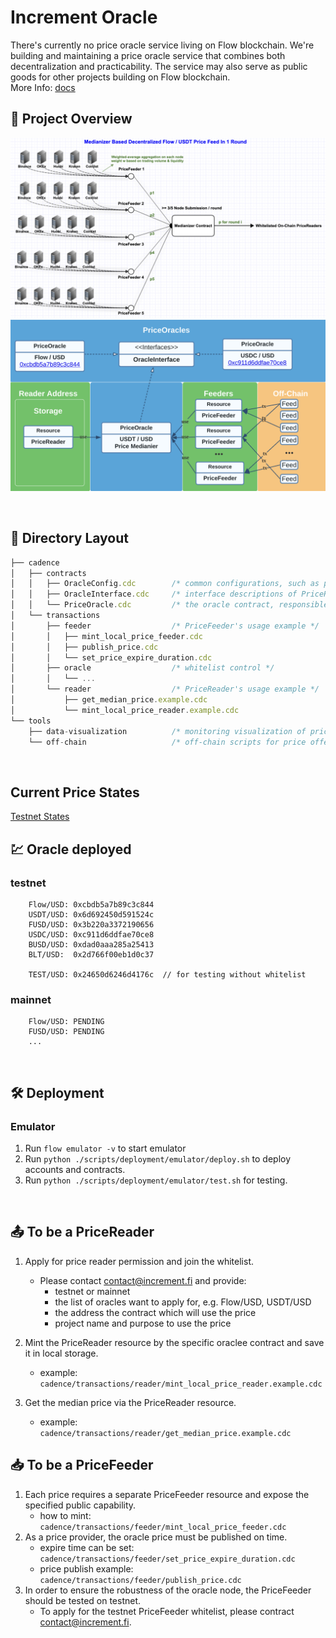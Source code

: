 # Increment Oracle
There's currently no price oracle service living on Flow blockchain. We're building and maintaining a price oracle service that combines both decentralization and practicability. The service may also serve as public goods for other projects building on Flow blockchain.<br>
More Info: [docs](https://docs.increment.fi/protocols/decentralized-money-market)
<br>

## 🧩 Project Overview
<p>
    <a href="https://docs.increment.fi/protocols/decentralized-money-market">
        <img width="700" src="framework.png" />
    </a>
    <a href="https://docs.increment.fi/protocols/decentralized-money-market">
        <img width="700" src="contract framework.png" />
    </a>
</p>
<br>

## 📖 Directory Layout
```js
├── cadence
│   ├── contracts
│   │   ├── OracleConfig.cdc        /* common configurations, such as paths to prevent hardcoding */
│   │   ├── OracleInterface.cdc     /* interface descriptions of PriceReader and PriceFeeder */
│   │   └── PriceOracle.cdc         /* the oracle contract, responsible for calculating the median price */
│   └── transactions
│       ├── feeder                  /* PriceFeeder's usage example */
│       │   ├── mint_local_price_feeder.cdc
│       │   ├── publish_price.cdc
│       │   └── set_price_expire_duration.cdc
│       ├── oracle                  /* whitelist control */
│       │   └── ...
│       └── reader                  /* PriceReader's usage example */
│           ├── get_median_price.example.cdc
│           └── mint_local_price_reader.example.cdc
└── tools
    ├── data-visualization          /* monitoring visualization of prices */
    └── off-chain                   /* off-chain scripts for price offering */
```
<br>

## Current Price States
[Testnet States](https://testnet.increment.fi/oracle)
<br>

## 💹 Oracle deployed
### testnet
```
    Flow/USD: 0xcbdb5a7b89c3c844
    USDT/USD: 0x6d692450d591524c
    FUSD/USD: 0x3b220a3372190656
    USDC/USD: 0xc911d6ddfae70ce8
    BUSD/USD: 0xdad0aaa285a25413
    BLT/USD:  0x2d766f00eb1d0c37

    TEST/USD: 0x24650d6246d4176c  // for testing without whitelist
```
### mainnet
```
    Flow/USD: PENDING
    FUSD/USD: PENDING
    ...
```
<br>

## 🛠️ Deployment
### Emulator
1. Run `flow emulator -v` to start emulator
2. Run `python ./scripts/deployment/emulator/deploy.sh` to deploy accounts and contracts.
3. Run `python ./scripts/deployment/emulator/test.sh` for testing.
<br>

## 📤 To be a PriceReader
1. Apply for price reader permission and join the whitelist.
    * Please contact contact@increment.fi and provide: 
        + testnet or mainnet
        + the list of oracles want to apply for, e.g.  Flow/USD, USDT/USD
        + the address the contract which will use the price
        + project name and purpose to use the price

2. Mint the PriceReader resource by the specific oraclee contract and save it in local storage.
    * example: `cadence/transactions/reader/mint_local_price_reader.example.cdc`

3. Get the median price via the PriceReader resource.
    * example: `cadence/transactions/reader/get_median_price.example.cdc`

## 📥 To be a PriceFeeder
1. Each price requires a separate PriceFeeder resource and expose the specified public capability.
    * how to mint: `cadence/transactions/feeder/mint_local_price_feeder.cdc`
2. As a price provider, the oracle price must be published on time.
    * expire time can be set: `cadence/transactions/feeder/set_price_expire_duration.cdc`
    * price publish example: `cadence/transactions/feeder/publish_price.cdc`
3. In order to ensure the robustness of the oracle node, the PriceFeeder should be tested on testnet.
    * To apply for the testnet PriceFeeder whitelist, please contract contact@increment.fi.
